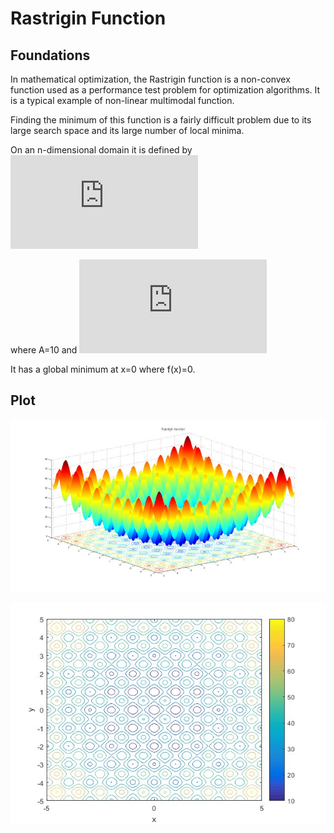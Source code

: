 # Rastrigin Function

## Foundations

In mathematical optimization, the Rastrigin function is a non-convex function used as a performance test problem for optimization algorithms. It is a typical example of non-linear multimodal function.

Finding the minimum of this function is a fairly difficult problem due to its large search space and its large number of local minima.

On an n-dimensional domain it is defined by
![alt text](https://latex.codecogs.com/gif.latex?f(x)=An&plus;sum_%7Bi=1%7D%5E%7Bn%7D%5Bx_i%5E2-Acos(2pi&space;x_i)%5D "Equation of Rastrigin function")


where A=10 and 
![alt text](https://latex.codecogs.com/gif.latex?x_iin%5B-5.12,5.12%5D "Equation for P_i")

It has a global minimum at x=0 where f(x)=0.

## Plot

![Rastrigin Plot](../../../assets/functions/rastrigin-function/rastrigin-plot.jpg "Rastrigin Plot")

![Rastrigin Contour Plot](../../../assets/functions/rastrigin-function/rastrigin-contour-plot.jpg "Rastrigin Contour Plot")
